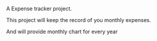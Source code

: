 A Expense tracker project.

This project will keep the record of you monthly expenses.

And will provide monthly chart for every year
